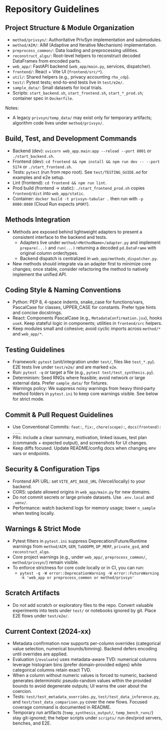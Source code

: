 # Repository Guidelines

## Project Structure & Module Organization
- `method/privsyn/`: Authoritative PrivSyn implementation and submodules.
- `method/AIM/`: AIM (Adaptive and Iterative Mechanism) implementation.
- `preprocess_common/`: Data loading and preprocessing utilities.
- `reconstruct_algo/`: Root-level helpers to reconstruct decoded DataFrames from encoded parts.
- `web_app/`: FastAPI backend (`web_app/main.py`, services, dispatcher).
- `frontend/`: React + Vite UI (`frontend/src/*`).
- `util/`: Shared helpers (e.g., privacy accounting `rho_cdp`).
- `test/`: Pytest tests; end-to-end tests live in `test/e2e/`.
- `sample_data/`: Small datasets for local trials.
- Scripts: `start_backend.sh`, `start_frontend.sh`, `start_*_prod.sh`; container spec in `Dockerfile`.

Notes:
- A legacy `privsyn/temp_data/` may exist only for temporary artifacts; algorithm code lives under `method/privsyn/`.

## Build, Test, and Development Commands
- Backend (dev): `uvicorn web_app.main:app --reload --port 8001` or `./start_backend.sh`.
- Frontend (dev): `cd frontend && npm install && npm run dev -- --port 5174` or `./start_frontend.sh`.
- Tests: `pytest` (run from repo root). See `test/TESTING_GUIDE.md` for examples and e2e setup.
- Lint (frontend): `cd frontend && npm run lint`.
- Prod build (frontend → static): `./start_frontend_prod.sh` copies `frontend/dist` into `web_app/static`.
- Container: `docker build -t privsyn-tabular .` then run with `-p 8080:8080` (Cloud Run expects `$PORT`).

## Methods Integration
- Methods are exposed behind lightweight adapters to present a consistent interface to the backend and tests.
  - Adapters live under `method/<MethodName>/adapter.py` and implement `prepare(...)` and `run(...)` returning a decoded `pd.DataFrame` with original column order/types.
  - Backend dispatch is centralized in `web_app/methods_dispatcher.py`.
- New methods should integrate via an adapter first to minimize core changes; once stable, consider refactoring the method to natively implement the unified API.

## Coding Style & Naming Conventions
- Python: PEP 8, 4-space indents, snake_case for functions/vars, PascalCase for classes, UPPER_CASE for constants. Prefer type hints and concise docstrings.
- React: Components PascalCase (e.g., `MetadataConfirmation.jsx`), hooks `useX`. Keep stateful logic in components; utilities in `frontend/src` helpers.
- Keep modules small and cohesive; avoid cyclic imports across `method/*` and `web_app/*`.

## Testing Guidelines
- Framework: `pytest` (unit/integration under `test/`, files like `test_*.py`). E2E tests live under `test/e2e/` and are marked `e2e`.
- Run: `pytest -q` or target a file (e.g., `pytest test/test_synthesis.py`).
- Determinism: Seed RNGs where feasible; avoid network or large external data. Prefer `sample_data/` for fixtures.
- Warnings policy: We suppress noisy warnings from heavy third‑party method folders in `pytest.ini` to keep core warnings visible. See below for strict mode.

## Commit & Pull Request Guidelines
- Use Conventional Commits: `feat:`, `fix:`, `chore(scope):`, `docs(frontend): ...`.
- PRs: include a clear summary, motivation, linked issues, test plan (commands + expected output), and screenshots for UI changes.
- Keep diffs focused. Update README/config docs when changing env vars or endpoints.

## Security & Configuration Tips
- Frontend API URL: set `VITE_API_BASE_URL` (Vercel/locally) to your backend.
- CORS: update allowed origins in `web_app/main.py` for new domains.
- Do not commit secrets or large private datasets. Use `.env.local` and `.venv/`.
- Performance: watch backend logs for memory usage; lower `n_sample` when testing locally.

## Warnings & Strict Mode
- Pytest filters in `pytest.ini` suppress Deprecation/Future/Runtime warnings from `method/AIM`, `GEM`, `TabDDPM`, `DP_MERF`, `private_gsd`, and `reconstruct_algo`.
- Core project warnings (e.g., under `web_app/`, `preprocess_common/`, `method/privsyn/`) remain visible.
- To enforce strictness for core code locally or in CI, you can run:
  - `pytest -q -W error::DeprecationWarning -W error::FutureWarning -k 'web_app or preprocess_common or method/privsyn'`

## Scratch Artifacts
- Do not add scratch or exploratory files to the repo. Convert valuable experiments into tests under `test/` or notebooks ignored by git. Place E2E flows under `test/e2e/`.

## Current Context (2024-xx)
- Metadata confirmation now supports per-column overrides (categorical value selection, numerical bounds/binning). Backend defers encoding until overrides are applied.
- Evaluation (`/evaluate`) uses metadata-aware TVD: numerical columns leverage histogram bins (prefer domain-provided edges) while categorical columns retain exact TVD.
- When a column without numeric values is forced to numeric, backend generates deterministic pseudo-random values within the provided bounds to avoid degenerate outputs; UI warns the user about the coercion.
- Tests: `test/test_metadata_overrides.py`, `test/test_data_inference.py`, and `test/test_data_comparison.py` cover the new flows. Focused coverage command is documented in README.
- Temporary run artifacts (`temp_synthesis_output/`, `temp_bench_runs/`) stay git-ignored; the helper scripts under `scripts/` run dev/prod servers, benches, and E2E.
